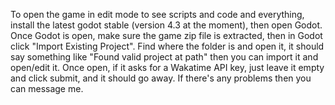 To open the game in edit mode to see scripts and code and everything, install the latest godot stable (version 4.3 at the moment), then open Godot.
Once Godot is open, make sure the game zip file is extracted, then in Godot click "Import Existing Project".
Find where the folder is and open it, it should say something like "Found valid project at path" then you can import it and open/edit it.
Once open, if it asks for a Wakatime API key, just leave it empty and click submit, and it should go away.
If there's any problems then you can message me.